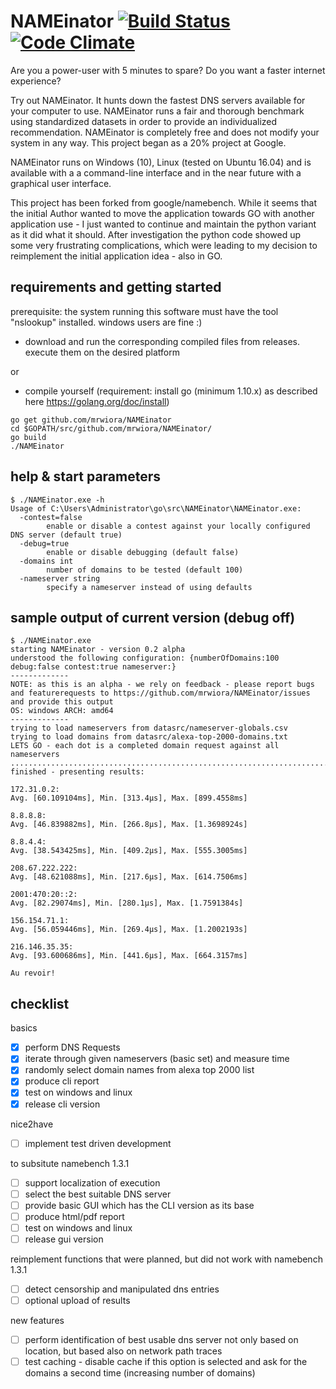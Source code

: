 NAMEinator [![Build Status](https://travis-ci.org/mwiora/NAMEinator.svg)](https://travis-ci.org/mwiora/NAMEinator) [![Code Climate](https://codeclimate.com/github/mwiora/NAMEinator/badges/gpa.svg)](https://codeclimate.com/github/mwiora/NAMEinator)
=========

Are you a power-user with 5 minutes to spare? Do you want a faster internet experience?

Try out NAMEinator. It hunts down the fastest DNS servers available for your
computer to use. NAMEinator runs a fair and thorough benchmark using standardized
datasets in order to provide an individualized recommendation. NAMEinator is completely
free and does not modify your system in any way.
This project began as a 20% project at Google.

NAMEinator runs on Windows (10), Linux (tested on Ubuntu 16.04) and is available with a
a command-line interface and in the near future with a graphical user interface.

This project has been forked from google/namebench. While it seems that the initial Author wanted to move the application towards GO with another application use - I just wanted to continue and maintain the python variant as it did what it should.
After investigation the python code showed up some very frustrating complications, which were leading to my decision to reimplement the initial application idea - also in GO.

requirements and getting started
---------------

prerequisite: the system running this software must have the tool "nslookup" installed.
windows users are fine :)

* download and run the corresponding compiled files from releases. execute them on the desired platform

or

* compile yourself (requirement: install go (minimum 1.10.x) as described here https://golang.org/doc/install)
```
go get github.com/mrwiora/NAMEinator
cd $GOPATH/src/github.com/mrwiora/NAMEinator/
go build
./NAMEinator
```

help & start parameters
---------------

```
$ ./NAMEinator.exe -h
Usage of C:\Users\Administrator\go\src\NAMEinator\NAMEinator.exe:
  -contest=false
        enable or disable a contest against your locally configured DNS server (default true)
  -debug=true
        enable or disable debugging (default false)
  -domains int
        number of domains to be tested (default 100)
  -nameserver string
        specify a nameserver instead of using defaults
```

sample output of current version (debug off)
---------------

```
$ ./NAMEinator.exe
starting NAMEinator - version 0.2 alpha
understood the following configuration: {numberOfDomains:100 debug:false contest:true nameserver:}
-------------
NOTE: as this is an alpha - we rely on feedback - please report bugs and featurerequests to https://github.com/mrwiora/NAMEinator/issues and provide this output
OS: windows ARCH: amd64
-------------
trying to load nameservers from datasrc/nameserver-globals.csv
trying to load domains from datasrc/alexa-top-2000-domains.txt
LETS GO - each dot is a completed domain request against all nameservers
....................................................................................................
finished - presenting results:

172.31.0.2:
Avg. [60.109104ms], Min. [313.4µs], Max. [899.4558ms]

8.8.8.8:
Avg. [46.839882ms], Min. [266.8µs], Max. [1.3698924s]

8.8.4.4:
Avg. [38.543425ms], Min. [409.2µs], Max. [555.3005ms]

208.67.222.222:
Avg. [48.621088ms], Min. [217.6µs], Max. [614.7506ms]

2001:470:20::2:
Avg. [82.29074ms], Min. [280.1µs], Max. [1.7591384s]

156.154.71.1:
Avg. [56.059446ms], Min. [269.4µs], Max. [1.2002193s]

216.146.35.35:
Avg. [93.600686ms], Min. [441.6µs], Max. [664.3157ms]

Au revoir!
```

checklist
---------------
basics
- [x] perform DNS Requests
- [x] iterate through given nameservers (basic set) and measure time
- [x] randomly select domain names from alexa top 2000 list
- [x] produce cli report
- [x] test on windows and linux
- [x] release cli version

nice2have
- [ ] implement test driven development

to subsitute namebench 1.3.1
- [ ] support localization of execution
- [ ] select the best suitable DNS server
- [ ] provide basic GUI which has the CLI version as its base
- [ ] produce html/pdf report
- [ ] test on windows and linux
- [ ] release gui version

reimplement functions that were planned, but did not work with namebench 1.3.1
- [ ] detect censorship and manipulated dns entries
- [ ] optional upload of results

new features
- [ ] perform identification of best usable dns server not only based on location, but based also on network path traces
- [ ] test caching - disable cache if this option is selected and ask for the domains a second time (increasing number of domains)
